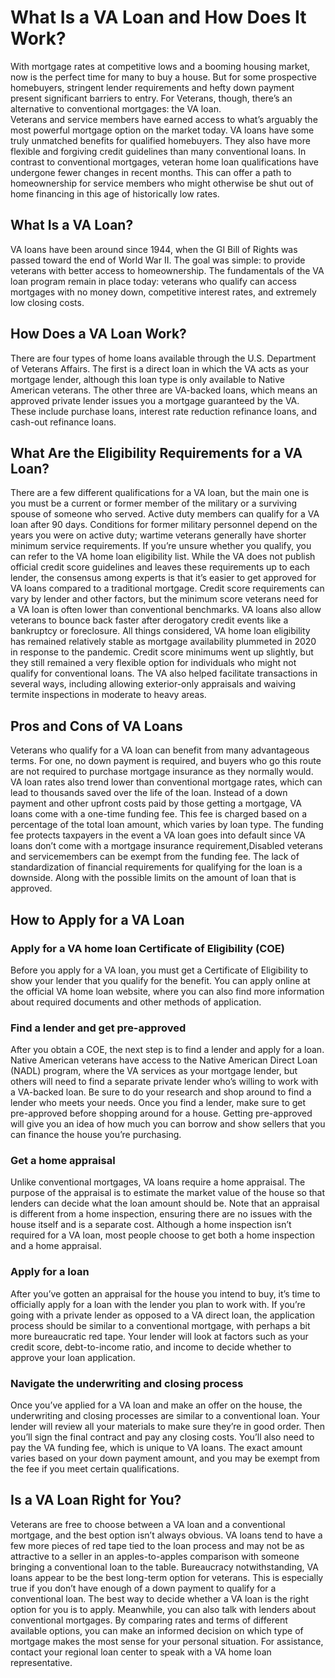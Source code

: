 # What Is a VA Loan and How Does It Work?
With mortgage rates at competitive lows and a booming housing market, now is the perfect time for many to buy a house. But for some prospective homebuyers, stringent lender requirements and hefty down payment present significant barriers to entry.
For Veterans, though, there’s an alternative to conventional mortgages: the VA loan.  
Veterans and service members have earned access to what’s arguably the most powerful mortgage option on the market today. VA loans have some truly unmatched benefits for qualified homebuyers. They also have more flexible and forgiving credit guidelines than many conventional loans.
In contrast to conventional mortgages, veteran home loan qualifications have undergone fewer changes in recent months. This can offer a path to homeownership for service members who might otherwise be shut out of home financing in this age of historically low rates.
## What Is a VA Loan?
VA loans have been around since 1944, when the GI Bill of Rights was passed toward the end of World War II. The goal was simple: to provide veterans with better access to homeownership. The fundamentals of the VA loan program remain in place today: veterans who qualify can access mortgages with no money down, competitive interest rates, and extremely low closing costs.
## How Does a VA Loan Work?
There are four types of home loans available through the U.S. Department of Veterans Affairs. The first is a direct loan in which the VA acts as your mortgage lender, although this loan type is only available to Native American veterans. The other three are VA-backed loans, which means an approved private lender issues you a mortgage guaranteed by the VA. These include purchase loans, interest rate reduction refinance loans, and cash-out refinance loans.
## What Are the Eligibility Requirements for a VA Loan?
There are a few different qualifications for a VA loan, but the main one is you must be a current or former member of the military or a surviving spouse of someone who served. Active duty members can qualify for a VA loan after 90 days. Conditions for former military personnel depend on the years you were on active duty; wartime veterans generally have shorter minimum service requirements. If you’re unsure whether you qualify, you can refer to the VA home loan eligibility list.
While the VA does not publish official credit score guidelines and leaves these requirements up to each lender, the consensus among experts is that it’s easier to get approved for VA loans compared to a traditional mortgage. Credit score requirements can vary by lender and other factors, but the minimum score veterans need for a VA loan is often lower than conventional benchmarks. VA loans also allow veterans to bounce back faster after derogatory credit events like a bankruptcy or foreclosure.
All things considered, VA home loan eligibility has remained relatively stable as mortgage availability plummeted in 2020 in response to the pandemic. Credit score minimums went up slightly, but they still remained a very flexible option for individuals who might not qualify for conventional loans. The VA also helped facilitate transactions in several ways, including allowing exterior-only appraisals and waiving termite inspections in moderate to heavy areas.
## Pros and Cons of VA Loans
Veterans who qualify for a VA loan can benefit from many advantageous terms. For one, no down payment is required, and buyers who go this route are not required to purchase mortgage insurance as they normally would. VA loan rates also trend lower than conventional mortgage rates, which can lead to thousands saved over the life of the loan. 
Instead of a down payment and other upfront costs paid by those getting a mortgage, VA loans come with a one-time funding fee. This fee is charged based on a percentage of the total loan amount, which varies by loan type. The funding fee protects taxpayers in the event a VA loan goes into default since VA loans don’t come with a mortgage insurance requirement,Disabled veterans and servicemembers can be exempt from the funding fee.
The lack of standardization of financial requirements for qualifying for the loan is a downside. Along with the possible limits on the amount of loan that is approved. 
## How to Apply for a VA Loan
### Apply for a VA home loan Certificate of Eligibility (COE)
Before you apply for a VA loan, you must get a Certificate of Eligibility to show your lender that you qualify for the benefit. You can apply online at the official VA home loan website, where you can also find more information about required documents and other methods of application.
### Find a lender and get pre-approved
After you obtain a COE, the next step is to find a lender and apply for a loan. Native American veterans have access to the Native American Direct Loan (NADL) program, where the VA services as your mortgage lender, but others will need to find a separate private lender who’s willing to work with a VA-backed loan. Be sure to do your research and shop around to find a lender who meets your needs. 
Once you find a lender, make sure to get pre-approved before shopping around for a house. Getting pre-approved will give you an idea of how much you can borrow and show sellers that you can finance the house you’re purchasing. 
### Get a home appraisal
Unlike conventional mortgages, VA loans require a home appraisal. The purpose of the appraisal is to estimate the market value of the house so that lenders can decide what the loan amount should be. Note that an appraisal is different from a home inspection, ensuring there are no issues with the house itself and is a separate cost. Although a home inspection isn’t required for a VA loan, most people choose to get both a home inspection and a home appraisal. 
### Apply for a loan
After you’ve gotten an appraisal for the house you intend to buy, it’s time to officially apply for a loan with the lender you plan to work with. If you’re going with a private lender as opposed to a VA direct loan, the application process should be similar to a conventional mortgage, with perhaps a bit more bureaucratic red tape. Your lender will look at factors such as your credit score, debt-to-income ratio, and income to decide whether to approve your loan application.
### Navigate the underwriting and closing process
Once you’ve applied for a VA loan and make an offer on the house, the underwriting and closing processes are similar to a conventional loan. Your lender will review all your materials to make sure they’re in good order. Then you’ll sign the final contract and pay any closing costs. You’ll also need to pay the VA funding fee, which is unique to VA loans. The exact amount varies based on your down payment amount, and you may be exempt from the fee if you meet certain qualifications.
## Is a VA Loan Right for You? 
Veterans are free to choose between a VA loan and a conventional mortgage, and the best option isn’t always obvious. VA loans tend to have a few more pieces of red tape tied to the loan process and may not be as attractive to a seller in an apples-to-apples comparison with someone bringing a conventional loan to the table. 
Bureaucracy notwithstanding, VA loans appear to be the best long-term option for veterans. This is especially true if you don’t have enough of a down payment to qualify for a conventional loan.
The best way to decide whether a VA loan is the right option for you is to apply. Meanwhile, you can also talk with lenders about conventional mortgages. By comparing rates and terms of different available options, you can make an informed decision on which type of mortgage makes the most sense for your personal situation. For assistance, contact your regional loan center to speak with a VA home loan representative.
